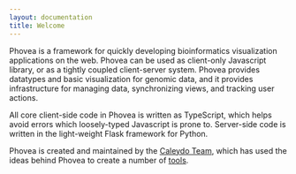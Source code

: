 ```yaml
---
layout: documentation
title: Welcome
---
```


Phovea is a framework for quickly developing bioinformatics visualization applications on the web.
Phovea can be used as client-only Javascript library, or as a tightly coupled client-server system.
Phovea provides datatypes and basic visualization for genomic data, and it provides
infrastructure for managing data, synchronizing views, and tracking user actions.


All core client-side code in Phovea is written as TypeScript, which helps avoid errors which
loosely-typed Javascript is prone to. Server-side code is written in the light-weight Flask framework
for Python.

Phovea is created and maintained by the [Caleydo Team](http://www.caleydo.org/), which has
used the ideas behind Phovea to create a number of [tools](http://www.caleydo.org/tools/).

